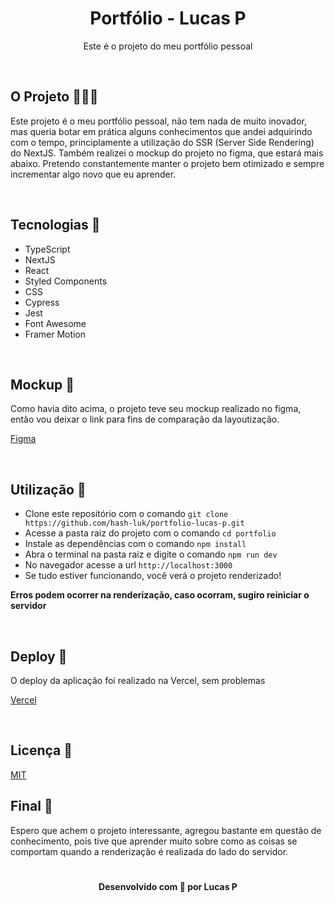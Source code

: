 <h1 align="center">Portfólio - Lucas P</h1>
<p align="center">Este é o projeto do meu portfólio pessoal</p>

<br/>

## O Projeto 👨🏼‍💻

<p>Este projeto é o meu portfólio pessoal, não tem nada de muito inovador, mas queria botar em prática alguns conhecimentos que andei adquirindo com o tempo, principlamente a utilização do SSR (Server Side Rendering) do NextJS. Também realizei o mockup do projeto no figma, que estará mais abaixo. Pretendo constantemente manter o projeto bem otimizado e sempre incrementar algo novo que eu aprender.</p>

<br />

## Tecnologias 🔧

- TypeScript
- NextJS
- React
- Styled Components
- CSS
- Cypress
- Jest
- Font Awesome
- Framer Motion

<br />

## Mockup 📱

<p>Como havia dito acima, o projeto teve seu mockup realizado no figma, então vou deixar o link para fins de comparação da layoutização. </p>

[Figma](https://www.figma.com/file/p3RqDOI6WlM7vbbzy79rMO/Portf%C3%B3lio?node-id=0%3A1)

<br/>

## Utilização 🧾

- Clone este repositório com o comando ```git clone https://github.com/hash-luk/portfolio-lucas-p.git```
- Acesse a pasta raiz do projeto com o comando ```cd portfolio```
- Instale as dependências com o comando ```npm install```
- Abra o terminal na pasta raiz e digite o comando ```npm run dev```
- No navegador acesse a url ```http://localhost:3000```
- Se tudo estiver funcionando, você verá o projeto renderizado!

**Erros podem ocorrer na renderização, caso ocorram, sugiro reiniciar o servidor**

<br />

## Deploy 🚀

<p> O deploy da aplicação foi realizado na Vercel, sem problemas</p>

[Vercel](https://portfolio-theta-sooty-36.vercel.app)

<br/>

## Licença 📝

[MIT](https://github.com/hash-luk/portfolio-lucas-p/blob/main/LICENSE)


## Final 🏁

<p>Espero que achem o projeto interessante, agregou bastante em questão de conhecimento, pois tive que aprender muito sobre como as coisas se comportam quando a renderização é realizada do lado do servidor.</p>

#

<h4 align='center'> Desenvolvido com 💜 por Lucas P </h4>

